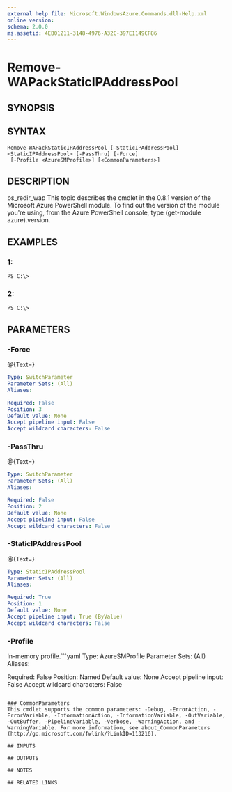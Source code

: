 ```yaml
---
external help file: Microsoft.WindowsAzure.Commands.dll-Help.xml
online version: 
schema: 2.0.0
ms.assetid: 4EB01211-3148-4976-A32C-397E1149CF86
---
```


# Remove-WAPackStaticIPAddressPool

## SYNOPSIS

## SYNTAX

```
Remove-WAPackStaticIPAddressPool [-StaticIPAddressPool] <StaticIPAddressPool> [-PassThru] [-Force]
 [-Profile <AzureSMProfile>] [<CommonParameters>]
```

## DESCRIPTION
ps_redir_wap This topic describes the cmdlet in the 0.8.1 version of the Microsoft Azure PowerShell module.
To find out the version of the module you're using, from the Azure PowerShell console, type (get-module azure).version.

## EXAMPLES

### 1:
```
PS C:\>
```

### 2:
```
PS C:\>
```

## PARAMETERS

### -Force
@{Text=}

```yaml
Type: SwitchParameter
Parameter Sets: (All)
Aliases: 

Required: False
Position: 3
Default value: None
Accept pipeline input: False
Accept wildcard characters: False
```

### -PassThru
@{Text=}

```yaml
Type: SwitchParameter
Parameter Sets: (All)
Aliases: 

Required: False
Position: 2
Default value: None
Accept pipeline input: False
Accept wildcard characters: False
```

### -StaticIPAddressPool
@{Text=}

```yaml
Type: StaticIPAddressPool
Parameter Sets: (All)
Aliases: 

Required: True
Position: 1
Default value: None
Accept pipeline input: True (ByValue)
Accept wildcard characters: False
```

### -Profile
In-memory profile.```yaml
Type: AzureSMProfile
Parameter Sets: (All)
Aliases: 

Required: False
Position: Named
Default value: None
Accept pipeline input: False
Accept wildcard characters: False
```

### CommonParameters
This cmdlet supports the common parameters: -Debug, -ErrorAction, -ErrorVariable, -InformationAction, -InformationVariable, -OutVariable, -OutBuffer, -PipelineVariable, -Verbose, -WarningAction, and -WarningVariable. For more information, see about_CommonParameters (http://go.microsoft.com/fwlink/?LinkID=113216).

## INPUTS

## OUTPUTS

## NOTES

## RELATED LINKS


